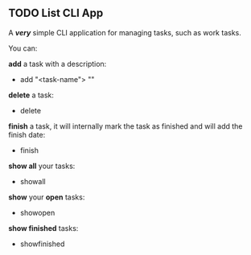 ## **TODO List CLI App**



A **_very_** simple CLI application for managing tasks, such as work tasks.

You can:

**add** a task with a description:

- add "<task-name"> "<task-decription>"
  
**delete** a task:

- delete <task-ID>

**finish** a task, it will internally mark the task as finished and will add the finish date: 
  
- finish <task-ID>

**show all** your tasks:

- showall

**show** your **open** tasks:

- showopen

**show finished** tasks:

- showfinished

